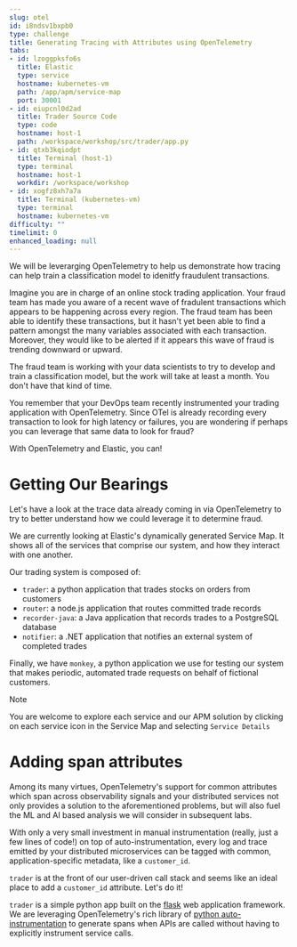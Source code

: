 ```yaml
---
slug: otel
id: i8ndsv1bxpb0
type: challenge
title: Generating Tracing with Attributes using OpenTelemetry
tabs:
- id: lzoggpksfo6s
  title: Elastic
  type: service
  hostname: kubernetes-vm
  path: /app/apm/service-map
  port: 30001
- id: eiupcnl0d2ad
  title: Trader Source Code
  type: code
  hostname: host-1
  path: /workspace/workshop/src/trader/app.py
- id: qtxb3kqiodpt
  title: Terminal (host-1)
  type: terminal
  hostname: host-1
  workdir: /workspace/workshop
- id: xogfz8xh7a7a
  title: Terminal (kubernetes-vm)
  type: terminal
  hostname: kubernetes-vm
difficulty: ""
timelimit: 0
enhanced_loading: null
---
```


We will be leverarging OpenTelemetry to help us demonstrate how tracing can help train a classification model to idenitfy fraudulent transactions.

Imagine you are in charge of an online stock trading application. Your fraud team has made you aware of a recent wave of fradulent transactions which appears to be happening across every region. The fraud team has been able to identify these transactions, but it hasn't yet been able to find a pattern amongst the many variables associated with each transaction. Moreover, they would like to be alerted if it appears this wave of fraud is trending downward or upward.

The fraud team is working with your data scientists to try to develop and train a classification model, but the work will take at least a month. You don't have that kind of time.

You remember that your DevOps team recently instrumented your trading application with OpenTelemetry. Since OTel is already recording every transaction to look for high latency or failures, you are wondering if perhaps you can leverage that same data to look for fraud?

With OpenTelemetry and Elastic, you can!

# Getting Our Bearings

Let's have a look at the trace data already coming in via OpenTelemetry to try to better understand how we could leverage it to determine fraud. 

We are currently looking at Elastic's dynamically generated Service Map. It shows all of the services that comprise our system, and how they interact with one another.

Our trading system is composed of:
* `trader`: a python application that trades stocks on orders from customers
* `router`: a node.js application that routes committed trade records
* `recorder-java`: a Java application that records trades to a PostgreSQL database
* `notifier`: a .NET application that notifies an external system of completed trades

Finally, we have `monkey`, a python application we use for testing our system that makes periodic, automated trade requests on behalf of fictional customers.

> [!NOTE]
> You are welcome to explore each service and our APM solution by clicking on each service icon in the Service Map and selecting `Service Details`

Adding span attributes
===
Among its many virtues, OpenTelemetry's support for common attributes which span across observability signals and your distributed services not only provides a solution to the aforementioned problems, but will also fuel the ML and AI based analysis we will consider in subsequent labs.

With only a very small investment in manual instrumentation (really, just a few lines of code!) on top of auto-instrumentation, every log and trace emitted by your distributed microservices can be tagged with common, application-specific metadata, like a `customer_id`.

`trader` is at the front of our user-driven call stack and seems like an ideal place to add a `customer_id` attribute. Let's do it!

`trader` is a simple python app built on the [flask](https://flask.palletsprojects.com/en/3.0.x/) web application framework. We are leveraging OpenTelemetry's rich library of [python auto-instrumentation](https://opentelemetry.io/docs/zero-code/python/) to generate spans when APIs are called without having to explicitly instrument service calls.


